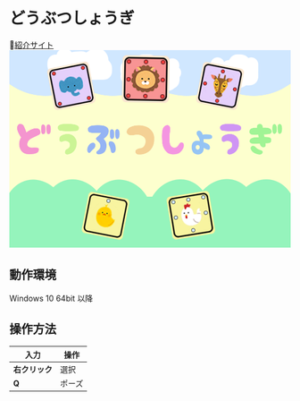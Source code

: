 # どうぶつしょうぎ
🔗[紹介サイト](https://miyagi-yuta.com/animalshogi/)
![Image](Preview.png)

## 動作環境
 Windows 10 64bit 以降
 
## 操作方法
|**入力**|操作|
|---|---|
|**右クリック**|選択 |
|**Q** |ポーズ|
